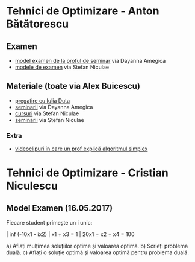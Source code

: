 # Tehnici de Optimizare - Anton Bătătorescu

## Examen

- [model examen de la proful de seminar](https://www.dropbox.com/s/64yz6o208jdrzzg/model_examen.jpg?dl=0) via Dayanna Amegica
- [modele de examen](https://www.dropbox.com/s/lnquef36pze0aoe/Examen.zip?dl=0) via Stefan Niculae

## Materiale (toate via Alex Buicescu)

- [pregatire cu Iulia Duta](https://www.dropbox.com/s/n4u1mikczwoaowb/Lec%C8%9Bii%20Iulia.zip?dl=0)
- [seminarii](https://www.dropbox.com/s/fpcmkcy6cro8s5i/Seminarii%20Dayanna.zip?dl=0) via Dayanna Amegica
- [cursuri](https://www.dropbox.com/s/s4t1zp7np3wdv08/Curs.zip?dl=0) via Stefan Niculae
- [seminarii](https://www.dropbox.com/s/u3ao9uhawgq3iwt/Seminar.zip?dl=0) via Stefan Niculae

### Extra

- [videoclipuri în care un prof explică algoritmul simplex](https://www.youtube.com/playlist?list=PLsT7nZ75A_jHcycFw_3WZfZ-snzGLg61q)

# Tehnici de Optimizare - Cristian Niculescu

## Model Examen (16.05.2017)
Fiecare student primește un i unic:

| inf (-10x1 - ix2)
| x1 + x3 = 1
| 20x1 + x2 + x4 = 100

a) Aflați mulțimea soluțiilor optime și valoarea optimă.
b) Scrieți problema duală.
c) Aflați o soluție optimă și valoarea optimă pentru problema duală.
